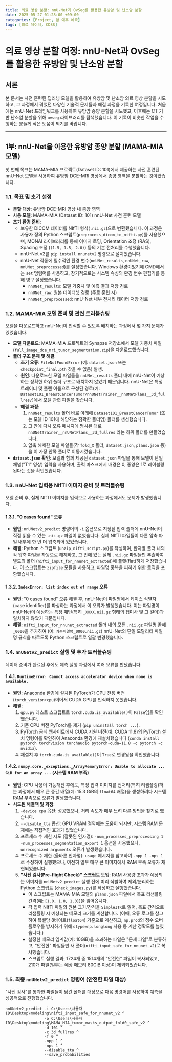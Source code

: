 ```yaml
---
title: 의료 영상 분할: nnU-Net과 OvSeg를 활용한 유방암 및 난소암 분할
date: 2025-05-27 01:28:00 +09:00
categories: [Project, 암 예후 예측]
tags: [의료 데이터, CDSS]
---
```


# 의료 영상 분할 여정: nnU-Net과 OvSeg를 활용한 유방암 및 난소암 분할

## 서론

본 문서는 사전 훈련된 딥러닝 모델을 활용하여 유방암 및 난소암 의료 영상 분할을 시도하고, 그 과정에서 겪었던 다양한 기술적 문제들과 해결 과정을 기록한 여정입니다. 처음에는 nnU-Net 프레임워크를 사용하여 유방암 종양 분할을 시도했고, 이후에는 CT 기반 난소암 분할을 위해 `ovseg` 라이브러리를 탐색했습니다. 이 기록이 비슷한 작업을 수행하는 분들께 작은 도움이 되기를 바랍니다.

---

## 1부: nnU-Net을 이용한 유방암 종양 분할 (MAMA-MIA 모델)

첫 번째 목표는 MAMA-MIA 프로젝트(Dataset ID: 101)에서 제공하는 사전 훈련된 nnU-Net 모델을 사용하여 유방암 DCE-MRI 영상에서 종양 영역을 분할하는 것이었습니다.

### 1.1. 목표 및 초기 설정

* **분할 대상**: 유방암 DCE-MRI 영상 내 종양 영역
* **사용 모델**: MAMA-MIA (Dataset ID: 101) nnU-Net 사전 훈련 모델
* **초기 환경 준비**:
    * 보유한 DICOM 데이터를 NIfTI 형식(`.nii.gz`)으로 변환했습니다. 이 과정은 사용자 정의 Python 스크립트(`preprocess_dicom_to_nifti.py`)를 사용했으며, MONAI 라이브러리를 통해 이미지 로딩, Orientation 조정 (RAS), Spacing 조정 (`(1.5, 1.5, 2.0)`) 등의 기본 전처리를 수행했습니다.
    * nnU-Net v2를 `pip install nnunetv2` 명령으로 설치했습니다.
    * nnU-Net 작동에 필수적인 환경 변수(`nnUNet_results`, `nnUNet_raw`, `nnUNet_preprocessed`)를 설정했습니다. Windows 환경이었기에 CMD에서는 `set` 명령어를 사용하고, 장기적으로는 시스템 속성의 환경 변수 편집기를 통해 영구 설정했습니다.
        * `nnUNet_results`: 모델 가중치 및 예측 결과 저장 경로
        * `nnUNet_raw`: 원본 데이터셋 경로 (주로 훈련 시)
        * `nnUNet_preprocessed`: nnU-Net 내부 전처리 데이터 저장 경로

### 1.2. MAMA-MIA 모델 준비 및 관련 트러블슈팅

모델을 다운로드하고 nnU-Net이 인식할 수 있도록 배치하는 과정에서 몇 가지 문제가 있었습니다.

* **모델 다운로드**: MAMA-MIA 프로젝트의 Synapse 저장소에서 모델 가중치 파일(`full_image_dce_mri_tumor_segmentation.zip`)을 다운로드했습니다.
* **폴더 구조 문제 및 해결**:
    * **초기 오류**: `FileNotFoundError` (예: `dataset.json` 또는 `checkpoint_final.pth` 찾을 수 없음) 발생.
    * **원인**: 다운로드한 모델 파일들을 `nnUNet_results` 폴더 내에 nnU-Net이 예상하는 정확한 하위 폴더 구조로 배치하지 않았기 때문입니다. nnU-Net은 특정 트레이너 및 플랜 이름으로 구성된 경로(예: `Dataset101_BreastCancerTumor/nnUNetTrainer__nnUNetPlans__3d_fullres/`)에서 모델 관련 파일을 찾습니다.
    * **해결 과정**:
        1.  `nnUNet_results` 폴더 바로 아래에 `Dataset101_BreastCancerTumor` (또는 모델 ID 101에 해당하는 정확한 폴더명) 폴더를 생성했습니다.
        2.  그 안에 다시 오류 메시지에 명시된 대로 `nnUNetTrainer__nnUNetPlans__3d_fullres` 라는 하위 폴더를 만들었습니다.
        3.  압축 해제한 모델 파일들(각 `fold_X` 폴더, `dataset.json`, `plans.json` 등)을 이 가장 안쪽 폴더로 이동시켰습니다.
* **`dataset.json` 확인**: 모델과 함께 제공된 `dataset.json` 파일을 통해 모델이 단일 채널("T1" 영상) 입력을 사용하며, 출력 마스크에서 배경은 0, 종양은 1로 레이블링된다는 것을 확인했습니다.

### 1.3. nnU-Net 입력용 NIfTI 이미지 준비 및 트러블슈팅

모델 준비 후, 실제 NIfTI 이미지를 입력으로 사용하는 과정에서도 문제가 발생했습니다.

#### 1.3.1. "0 cases found" 오류

* **원인**: `nnUNetv2_predict` 명령어의 `-i` 옵션으로 지정된 입력 폴더에 nnU-Net이 직접 읽을 수 있는 `.nii.gz` 파일이 없었습니다. 실제 NIfTI 파일들이 다른 압축 파일 내부에 한 번 더 압축되어 있었습니다.
* **해결**: Python 스크립트 (`unzip_nifti_script.py`)를 작성하여, 환자별 폴더 내의 각 압축 파일을 자동으로 해제하고, 그 안에 있는 실제 `.nii.gz` 파일들만 추출하여 별도의 폴더 (`nifti_input_for_nnunet_extracted`)에 플랫(flat)하게 저장했습니다. 이 스크립트는 `zipfile` 모듈을 사용하고, 파일명 중복을 피하기 위한 로직을 포함했습니다.

#### 1.3.2. `IndexError: list index out of range` 오류

* **원인**: "0 cases found" 오류 해결 후, nnU-Net이 파일명에서 케이스 식별자(case identifier)를 파싱하는 과정에서 이 오류가 발생했습니다. 이는 파일명이 nnU-Net이 예상하는 특정 패턴(특히 `_XXXX.nii.gz` 형태의 접미사 및 그 길이)과 일치하지 않았기 때문입니다.
* **해결**: `nifti_input_for_nnunet_extracted` 폴더 내의 모든 `.nii.gz` 파일명 끝에 `_0000`을 추가하여 (예: `기존파일명_0000.nii.gz`) nnU-Net의 단일 모달리티 파일명 규칙을 따르도록 Python 스크립트로 일괄 변경했습니다.

### 1.4. `nnUNetv2_predict` 실행 및 추가 트러블슈팅

데이터 준비가 완료된 후에도 예측 실행 과정에서 여러 오류를 만났습니다.

#### 1.4.1. `RuntimeError: Cannot access accelerator device when none is available.`

* **원인**: Anaconda 환경에 설치된 PyTorch가 CPU 전용 버전(`torch_version+cpu`)이어서 CUDA GPU를 인식하지 못했습니다.
* **해결**:
    1.  `gpu.py` 테스트 스크립트로 `torch.cuda.is_available()`이 `False`임을 확인했습니다.
    2.  기존 CPU 버전 PyTorch를 제거 (`pip uninstall torch ...`).
    3.  PyTorch 공식 웹사이트에서 CUDA 지원 버전(예: CUDA 11.8)의 PyTorch 설치 명령어를 확인하여 Anaconda 환경에 재설치했습니다 (`conda install pytorch torchvision torchaudio pytorch-cuda=11.8 -c pytorch -c nvidia`).
    4.  재설치 후 `torch.cuda.is_available()`이 `True`로 변경됨을 확인했습니다.

#### 1.4.2. `numpy.core._exceptions._ArrayMemoryError: Unable to allocate ... GiB for an array ...` (시스템 RAM 부족)

* **원인**: GPU 사용이 가능해진 후에도, 특정 입력 이미지를 전처리(특히 리샘플링)하는 과정에서 매우 큰 중간 배열(예: 15.3 GiB의 `float64` 배열)을 생성하려다 시스템 RAM 부족으로 오류가 발생했습니다.
* **시도된 해결책 및 과정**:
    1.  `-device cpu` 옵션: 성공했으나, 처리 속도가 매우 느려 다른 방법을 찾기로 했습니다.
    2.  `--disable_tta` 옵션: GPU VRAM 절약에는 도움이 되지만, 시스템 RAM 문제에는 직접적인 효과가 없었습니다.
    3.  프로세스 수 제한 시도 (잘못된 인자명): `-num_processes_preprocessing 1 -num_processes_segmentation_export 1` 옵션을 사용했으나, `unrecognized arguments` 오류가 발생했습니다.
    4.  프로세스 수 제한 (올바른 인자명): `usage` 메시지를 참고하여 `-npp 1 -nps 1`로 수정하여 실행했으나, 여전히 일부 매우 큰 이미지에서 RAM 부족 오류가 재현되었습니다.
    5.  **"사전 검사(Pre-flight Check)" 스크립트 도입**: RAM 사용량 초과가 예상되는 이미지를 `nnUNetv2_predict` 실행 전에 미리 식별하여 제외/분리하는 Python 스크립트 (`check_images.py`)를 작성하고 실행했습니다.
        * 이 스크립트는 MAMA-MIA 모델의 `plans.json` 파일에서 목표 리샘플링 간격(예: `[1.0, 1.0, 1.0]`)을 읽어옵니다.
        * 각 입력 NIfTI 파일의 원본 크기/간격을 `SimpleITK`로 읽어, 목표 간격으로 리샘플링 시 예상되는 메모리 크기를 계산합니다. (이때, 오류 로그를 참고하여 복셀당 8바이트(`float64`) 기준으로 계산하고, `np.prod`의 정수 오버플로우를 방지하기 위해 `dtype=np.longlong` 사용 등 계산 정확도를 높였습니다.)
        * 설정한 메모리 임계값(예: 10GiB)을 초과하는 파일은 "문제 파일"로 분류하고, "안전한" 파일들만 새 폴더(`nifti_input_safe_for_nnunet_v2`)로 복사했습니다.
        * 스크립트 실행 결과, 1724개 중 1514개의 "안전한" 파일이 복사되었고, 210개 파일(일부는 예상 메모리 80GiB 이상)이 제외되었습니다.

### 1.5. 최종 `nnUNetv2_predict` 명령어 (안전한 파일 대상)

"사전 검사"를 통과한 파일들이 담긴 폴더를 대상으로 다음 명령어를 사용하여 예측을 성공적으로 진행했습니다.

```batch
nnUNetv2_predict -i C:\Users\사용자ID\Desktop\modeling\nifti_input_safe_for_nnunet_v2 ^
                 -o C:\Users\사용자ID\Desktop\modeling\MAMA_MIA_tumor_masks_output_fold0_safe_v2 ^
                 -d 101 ^
                 -c 3d_fullres ^
                 -f 0 ^
                 -npp 1 ^
                 -nps 1 ^
                 --disable_tta ^
                 --save_probabilities